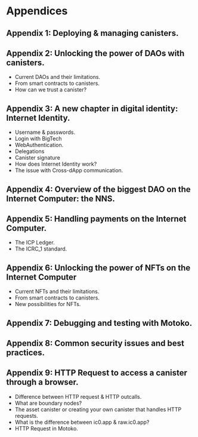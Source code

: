 
# Appendices
## Appendix 1: Deploying & managing canisters.
## Appendix 2: Unlocking the power of DAOs with canisters.
- Current DAOs and their limitations.
- From smart contracts to canisters.
- How can we trust a canister?
## Appendix 3: A new chapter in digital identity: Internet Identity.
- Username & passwords.
- Login with BigTech
- WebAuthentication.
- Delegations
- Canister signature
- How does Internet Identity work?
- The issue with Cross-dApp communication.
## Appendix 4: Overview of the biggest DAO on the Internet Computer: the NNS.
## Appendix 5: Handling payments on the Internet Computer.
- The ICP Ledger.
- The ICRC_1 standard.
## Appendix 6: Unlocking the power of NFTs on the Internet Computer
- Current NFTs and their limitations.
- From smart contracts to canisters.
- New possibilities for NFTs.
## Appendix 7: Debugging and testing with Motoko.
## Appendix 8: Common security issues and best practices.

## Appendix 9: HTTP Request to access a canister through a browser.
- Difference between HTTP request & HTTP outcalls.
- What are boundary nodes?
- The asset canister or creating your own canister that handles HTTP requests.
- What is the difference between ic0.app & raw.ic0.app?
- HTTP Request in Motoko.
